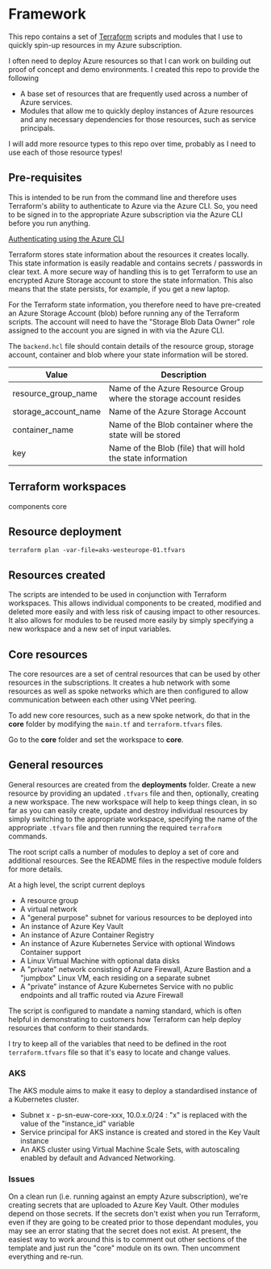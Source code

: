 # Framework

This repo contains a set of [Terraform](https://www.terraform.io/) scripts and modules that I use to quickly spin-up resources in my Azure subscription.

I often need to deploy Azure resources so that I can work on building out proof of concept and demo environments. I created this repo to provide the following

- A base set of resources that are frequently used across a number of Azure services.
- Modules that allow me to quickly deploy instances of Azure resources and any necessary dependencies for those resources, such as service principals.

I will add more resource types to this repo over time, probably as I need to use each of those resource types!

## Pre-requisites

This is intended to be run from the command line and therefore uses Terraform's ability to authenticate to Azure via the Azure CLI. So, you need to be signed in to the appropriate Azure subscription via the Azure CLI before you run anything.

[Authenticating using the Azure CLI](https://www.terraform.io/docs/providers/azurerm/guides/azure_cli.html)

Terraform stores state information about the resources it creates locally. This state information is easily readable and contains secrets / passwords in clear text. A more secure way of handling this is to get Terraform to use an encrypted Azure Storage account to store the state information. This also means that the state persists, for example, if you get a new laptop.

For the Terraform state information, you therefore need to have pre-created an Azure Storage Account (blob) before running any of the Terraform scripts. The account will need to have the "Storage Blob Data Owner" role assigned to the account you are signed in with via the Azure CLI.

The `backend.hcl` file should contain details of the resource group, storage account, container and blob where your state information will be stored.

| Value | Description |
| --- | --- |
| resource_group_name | Name of the Azure Resource Group where the storage account resides |
| storage_account_name | Name of the Azure Storage Account |
| container_name | Name of the Blob container where the state will be stored |
| key | Name of the Blob (file) that will hold the state information |

## Terraform workspaces

components
core

## Resource deployment

```
terraform plan -var-file=aks-westeurope-01.tfvars
```

## Resources created

The scripts are intended to be used in conjunction with Terraform workspaces. This allows individual components to be created, modified and deleted more easily and with less risk of causing impact to other resources. It also allows for modules to be reused more easily by simply specifying a new workspace and a new set of input variables.

## Core resources

The core resources are a set of central resources that can be used by other resources in the subscriptions. It creates a hub network with some resources as well as spoke networks which are then configured to allow communication between each other using VNet peering.

To add new core resources, such as a new spoke network, do that in the **core** folder by modifying the ```main.tf``` and ```terraform.tfvars``` files.

Go to the **core** folder and set the workspace to **core**.

## General resources

General resources are created from the **deployments** folder. Create a new resource by providing an updated ```.tfvars``` file and then, optionally, creating a new workspace. The new workspace will help to keep things clean, in so far as you can easily create, update and destroy individual resources by simply switching to the appropriate workspace, specifying the name of the appropriate ```.tfvars``` file and then running the required ```terraform``` commands.

The root script calls a number of modules to deploy a set of core and additional resources. See the README files in the respective module folders for more details.

At a high level, the script current deploys

* A resource group
* A virtual network
* A "general purpose" subnet for various resources to be deployed into
* An instance of Azure Key Vault
* An instance of Azure Container Registry
* An instance of Azure Kubernetes Service with optional Windows Container support
* A Linux Virtual Machine with optional data disks
* A "private" network consisting of Azure Firewall, Azure Bastion and a "jumpbox" Linux VM, each residing on a separate subnet
* A "private" instance of Azure Kubernetes Service with no public endpoints and all traffic routed via Azure Firewall

The script is configured to mandate a naming standard, which is often helpful in demonstrating to customers how Terraform can help deploy resources that conform to their standards.

I try to keep all of the variables that need to be defined in the root `terraform.tfvars` file so that it's easy to locate and change values.

### AKS

The AKS module aims to make it easy to deploy a standardised instance of a Kubernetes cluster.

* Subnet x - p-sn-euw-core-xxx, 10.0.x.0/24 : "x" is replaced with the value of the "instance_id" variable
* Service principal for AKS instance is created and stored in the Key Vault instance
* An AKS cluster using Virtual Machine Scale Sets, with autoscaling enabled by default and Advanced Networking.


### Issues
On a clean run (i.e. running against an empty Azure subscription), we're creating secrets that are uploaded to Azure Key Vault. Other modules depend on those secrets. If the secrets don't exist when you run Terraform, even if they are going to be created prior to those dependant modules, you may see an error stating that the secret does not exist. At present, the easiest way to work around this is to comment out other sections of the template and just run the "core" module on its own. Then uncomment everything and re-run.